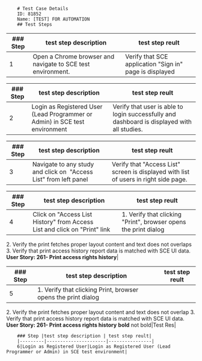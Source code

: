 
        # Test Case Details
        ID: 81852
        Name: [TEST] FOR AUTOMATION
        ## Test Steps
        
|### Step |test step description | test step reult|
|---------|----------------------|----------------|
|1|Open a Chrome browser and navigate to SCE test environment.|Verify that SCE application "Sign in" page is displayed|
        
|### Step |test step description | test step reult|
|---------|----------------------|----------------|
|2|Login as Registered User (Lead Programmer or Admin) in SCE test environment|Verify that user is able to login successfully and dashboard is displayed with all studies.|
        
|### Step |test step description | test step reult|
|---------|----------------------|----------------|
|3|Navigate to any study and click on  "Access List" from left panel|Verify that "Access List" screen is displayed with list of users in right side page.|
        
|### Step |test step description | test step reult|
|---------|----------------------|----------------|
|4|Click on "Access List History" from Access List and click on "Print" link|1\. Verify that clicking "Print", browser opens the print dialog
2. Verify the print fetches proper layout content and text does not overlaps
3\. Verify that print access history report data is matched with SCE UI data.
**User Story: 261- Print access rights history**|
        
|### Step |test step description | test step reult|
|---------|----------------------|----------------|
|5|1\. Verify that clicking Print, browser opens the print dialog
2\. Verify the print fetches proper layout content and text does not overlap
3\. Verify that print access history report data is matched with SCE UI data.
**User Story: 261- Print access rights history** **bold** not bold|Test Res|
        
        ### Step |test step description | test step reult|
        |---------|----------------------|----------------|
        6|Login as Registered User|Login as Registered User (Lead Programmer or Admin) in SCE test environment|
        
